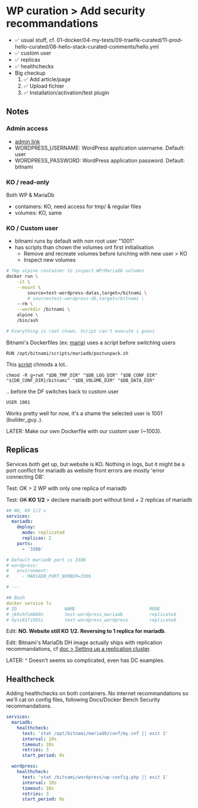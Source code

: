 # WP curation > Add security recommandations

- ✅ usual stuff, cf. 01-docker/04-my-tests/09-traefik-curated/11-prod-hello-curated/08-hello-stack-curated-comments/hello.yml
- ✅ custom user
- ✅ replicas
- ✅ healthchecks
- Big checkup
  1. ✅ Add article/page
  2. ✅ Upload fichier
  3. ✅ Installation/activation/test plugin

## Notes

### Admin access

- [admin link](https://test-wordpress.masamune.fr/wp-admin/)
- WORDPRESS_USERNAME: WordPress application username. Default: user
- WORDPRESS_PASSWORD: WordPress application password. Default: bitnami

### KO / read-only

Both WP & MariaDb

- containers: KO, need access for tmp/ & regular files
- volumes: KO, same

### KO / Custom user

- bitnami runs by default with non root user "1001"
- has scripts than chown the volumes ont first initialisation
  - Remove and recreate volumes before lunching with new user > KO
  - Inspect new volumes

```bash
# Tmp alpine container to inspect WP/MariaDb volumes
docker run \
    -it \
    --mount \
        source=test-wordpress-datas,target=/bitnami \
        # source=test-wordpress-db,target=/bitnami \
    --rm \
    --workdir /bitnami \
    alpine \
    /bin/ash

# Everything is root chown. Script can't execute i guess
```

Bitnami's Dockerfiles (ex: [maria](https://github.com/bitnami/bitnami-docker-mariadb/blob/10.3.23-debian-10-r18/10.3/debian-10/Dockerfile)) uses a script before switching users

`RUN /opt/bitnami/scripts/mariadb/postunpack.sh`

This [script](https://github.com/bitnami/bitnami-docker-mariadb/blob/10.3.23-debian-10-r18/10.3/debian-10/rootfs/opt/bitnami/scripts/mariadb/postunpack.sh) chmods a lot..

`chmod -R g+rwX "$DB_TMP_DIR" "$DB_LOG_DIR" "$DB_CONF_DIR" "${DB_CONF_DIR}/bitnami" "$DB_VOLUME_DIR" "$DB_DATA_DIR"`

.. before the DF switches back to custom user

`USER 1001`

Works pretty well for now, it's a shame the selected user is 1001 (builder_guy..).

LATER: Make our own Dockerfile with our custom user (~1003).

## Replicas

Services both get up, but website is KO. Nothing in logs, but it might be a port conflict for mariadb as website front errors are mostly 'error connecting DB'.

Test: OK > 2 WP with only one replica of mariadb

Test: ~~OK~~ **KO 1/2** > declare mariadb port without bind + 2 replicas of mariadb

```yaml
## NO, KO 1/2 v
services:
  mariadb:
    deploy:
      mode: replicated
      replicas: 2
    ports:
      - '3306'

# Default mariadb port is 3306
# wordpress:
#   environment:
#     - MARIADB_PORT_NUMBER=3306

# ---

## Bash
docker service ls
# ID                  NAME                            MODE                REPLICAS            IMAGE                      PORTS
# jkhvhfzm860n        test-wordpress_mariadb          replicated          2/2                 bitnami/mariadb:10.3       *:30049->3306/tcp
# 4ysi81fihb5i        test-wordpress_wordpress        replicated          2/2                 bitnami/wordpress:5        *:30047->8080/tcp, *:30048->8443/tcp
```

Edit: **NO. Website still KO 1/2. Reversing to 1 replica for mariadb**.

Edit: Bitnami's MariaDb DH image actually ships with replication recommandations, cf [doc > Setting up a replication cluster](https://hub.docker.com/r/bitnami/mariadb/).

LATER: ^ Doesn't seems so complicated, even has DC examples.

## Healthcheck

Adding healthchecks on both containers. No internet recommandations so we'll cat on config files, following Docs/Docker Bench Security recommandations.

```yaml
services:
  mariadb:
    healthcheck:
      test: 'stat /opt/bitnami/mariadb/conf/my.cnf || exit 1'
      interval: 10s
      timeout: 10s
      retries: 3
      start_period: 0s

  wordpress:
    healthcheck:
      test: 'stat /bitnami/wordpress/wp-config.php || exit 1'
      interval: 10s
      timeout: 10s
      retries: 3
      start_period: 0s
```
